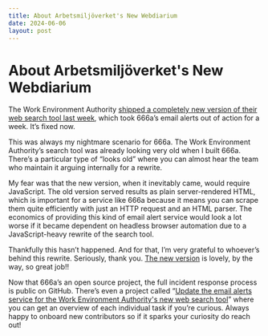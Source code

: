 ```yaml
---
title: About Arbetsmiljöverket's New Webdiarium
date: 2024-06-06
layout: post
---
```


# About Arbetsmiljöverket's New Webdiarium

The Work Environment Authority [shipped a completely new version of their web search tool last week](https://www.av.se/nyheter/2024/ny-e-tjanst-for-att-soka-och-bestalla-handlingar/), which took 666a’s email alerts out of action for a week. It’s fixed now.

This was always my nightmare scenario for 666a. The Work Environment Authority’s search tool was already looking very old when I built 666a. There’s a particular type of “looks old” where you can almost hear the team who maintain it arguing internally for a rewrite.

My fear was that the new version, when it inevitably came, would require JavaScript. The old version served results as plain server-rendered HTML, which is important for a service like 666a because it means you can scrape them quite efficiently with just an HTTP request and an HTML parser. The economics of providing this kind of email alert service would look a lot worse if it became dependent on headless browser automation due to a JavaScript-heavy rewrite of the search tool.

Thankfully this hasn’t happened. And for that, I’m very grateful to whoever’s behind this rewrite. Seriously, thank you. [The new version](https://www.av.se/om-oss/diarium-och-allmanna-handlingar/bestall-handlingar/) is lovely, by the way, so great job!!

Now that 666a’s an open source project, the full incident response process is public on GitHub. There’s even a project called “[Update the email alerts service for the Work Environment Authority's new web search tool](https://github.com/orgs/666ase/projects/6/views/1)” where you can get an overview of each individual task if you’re curious. Always happy to onboard new contributors so if it sparks your curiosity do reach out!